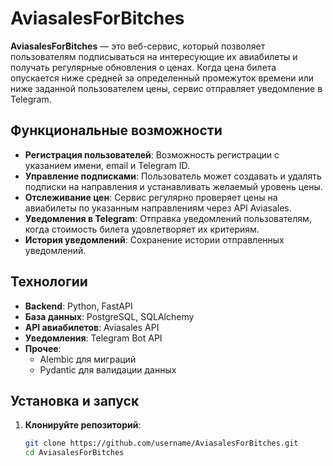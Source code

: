# AviasalesForBitches

**AviasalesForBitches** — это веб-сервис, который позволяет пользователям подписываться на интересующие их авиабилеты и получать регулярные обновления о ценах. Когда цена билета опускается ниже средней за определенный промежуток времени или ниже заданной пользователем цены, сервис отправляет уведомление в Telegram.

## Функциональные возможности

- **Регистрация пользователей**: Возможность регистрации с указанием имени, email и Telegram ID.
- **Управление подписками**: Пользователь может создавать и удалять подписки на направления и устанавливать желаемый уровень цены.
- **Отслеживание цен**: Сервис регулярно проверяет цены на авиабилеты по указанным направлениям через API Aviasales.
- **Уведомления в Telegram**: Отправка уведомлений пользователям, когда стоимость билета удовлетворяет их критериям.
- **История уведомлений**: Сохранение истории отправленных уведомлений.

## Технологии

- **Backend**: Python, FastAPI
- **База данных**: PostgreSQL, SQLAlchemy
- **API авиабилетов**: Aviasales API
- **Уведомления**: Telegram Bot API
- **Прочее**: 
  - Alembic для миграций
  - Pydantic для валидации данных

## Установка и запуск

1. **Клонируйте репозиторий**:
   ```bash
   git clone https://github.com/username/AviasalesForBitches.git
   cd AviasalesForBitches


